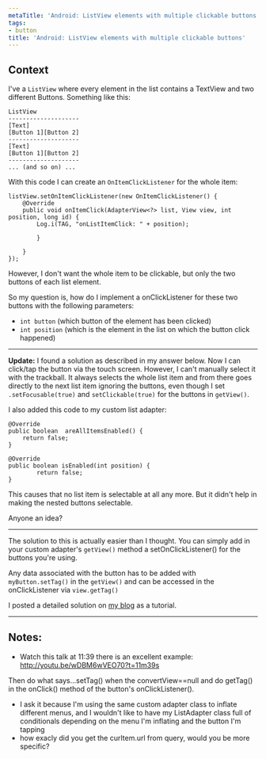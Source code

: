 ```yaml
---
metaTitle: 'Android: ListView elements with multiple clickable buttons'
tags:
- button
title: 'Android: ListView elements with multiple clickable buttons'
---
```


## Context

I've a `ListView` where every element in the list contains a TextView and two different Buttons. Something like this:



```
ListView
--------------------
[Text]
[Button 1][Button 2]
--------------------
[Text]
[Button 1][Button 2]
--------------------
... (and so on) ...

```

With this code I can create an `OnItemClickListener` for the whole item:



```
listView.setOnItemClickListener(new OnItemClickListener() {
    @Override
    public void onItemClick(AdapterView<?> list, View view, int position, long id) {
        Log.i(TAG, "onListItemClick: " + position);

        }

    }
});

```

However, I don't want the whole item to be clickable, but only the two buttons of each list element.


So my question is, how do I implement a onClickListener for these two buttons with the following parameters:


* `int button` (which button of the element has been clicked)
* `int position` (which is the element in the list on which the button click happened)




---


**Update:** I found a solution as described in my answer below. Now I can click/tap the button via the touch screen. However, I can't manually select it with the trackball. It always selects the whole list item and from there goes directly to the next list item ignoring the buttons, even though I set `.setFocusable(true)` and `setClickable(true)` for the buttons in `getView()`.


I also added this code to my custom list adapter:



```
@Override
public boolean  areAllItemsEnabled() {
    return false;           
}

@Override
public boolean isEnabled(int position) {
        return false;
}

```

This causes that no list item is selectable at all any more. But it didn't help in making the nested buttons selectable.


Anyone an idea?



---

The solution to this is actually easier than I thought. You can simply add in your custom adapter's `getView()` method a setOnClickListener() for the buttons you're using.


Any data associated with the button has to be added with `myButton.setTag()` in the `getView()` and can be accessed in the onClickListener via `view.getTag()`


I posted a detailed solution on [my blog](http://www.geekmind.net/2009/11/android-custom-list-item-with-nested.html) as a tutorial.



---

## Notes:

- Watch this talk at 11:39 there is an excellent example: http://youtu.be/wDBM6wVEO70?t=11m39s

Then do what  says...setTag() when the convertView==null and do getTag() in the onClick() method of the button's onClickListener().
- I ask it because I'm using the same custom adapter class to inflate different menus, and I wouldn't like to have my ListAdapter class full of conditionals depending on the menu I'm inflating and the button I'm tapping
- how exacly did you get the curItem.url from query, would you be more specific?
